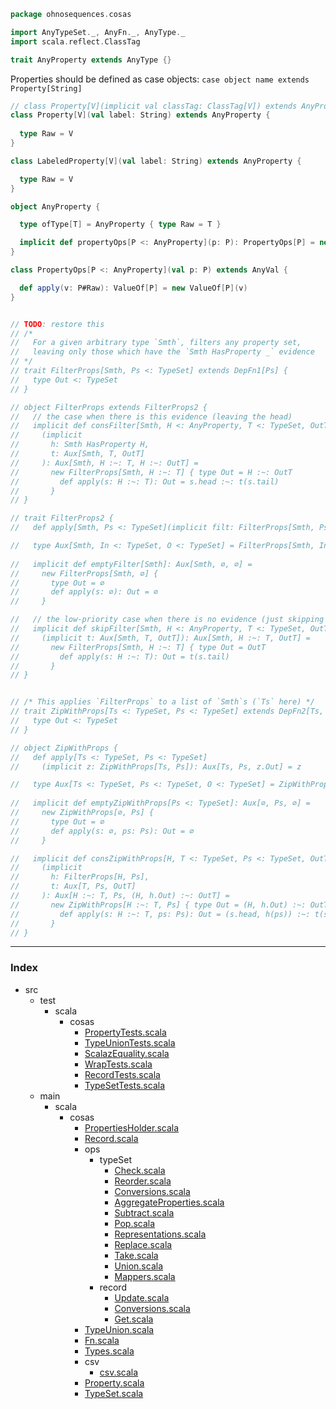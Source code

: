 
```scala
package ohnosequences.cosas

import AnyTypeSet._, AnyFn._, AnyType._
import scala.reflect.ClassTag

trait AnyProperty extends AnyType {}
```

Properties should be defined as case objects: `case object name extends Property[String]`

```scala
// class Property[V](implicit val classTag: ClassTag[V]) extends AnyProperty {
class Property[V](val label: String) extends AnyProperty {
  
  type Raw = V
}

class LabeledProperty[V](val label: String) extends AnyProperty {

  type Raw = V
}

object AnyProperty {

  type ofType[T] = AnyProperty { type Raw = T }

  implicit def propertyOps[P <: AnyProperty](p: P): PropertyOps[P] = new PropertyOps[P](p)
}

class PropertyOps[P <: AnyProperty](val p: P) extends AnyVal {

  def apply(v: P#Raw): ValueOf[P] = new ValueOf[P](v)
}


// TODO: restore this
// /* 
//   For a given arbitrary type `Smth`, filters any property set, 
//   leaving only those which have the `Smth HasProperty _` evidence
// */
// trait FilterProps[Smth, Ps <: TypeSet] extends DepFn1[Ps] {
//   type Out <: TypeSet
// }

// object FilterProps extends FilterProps2 {
//   // the case when there is this evidence (leaving the head)
//   implicit def consFilter[Smth, H <: AnyProperty, T <: TypeSet, OutT <: TypeSet]
//     (implicit
//       h: Smth HasProperty H,
//       t: Aux[Smth, T, OutT]
//     ): Aux[Smth, H :~: T, H :~: OutT] =
//       new FilterProps[Smth, H :~: T] { type Out = H :~: OutT
//         def apply(s: H :~: T): Out = s.head :~: t(s.tail)
//       }
// }

// trait FilterProps2 {
//   def apply[Smth, Ps <: TypeSet](implicit filt: FilterProps[Smth, Ps]): Aux[Smth, Ps, filt.Out] = filt

//   type Aux[Smth, In <: TypeSet, O <: TypeSet] = FilterProps[Smth, In] { type Out = O }
  
//   implicit def emptyFilter[Smth]: Aux[Smth, ∅, ∅] =
//     new FilterProps[Smth, ∅] {
//       type Out = ∅
//       def apply(s: ∅): Out = ∅
//     }

//   // the low-priority case when there is no evidence (just skipping head)
//   implicit def skipFilter[Smth, H <: AnyProperty, T <: TypeSet, OutT <: TypeSet]
//     (implicit t: Aux[Smth, T, OutT]): Aux[Smth, H :~: T, OutT] =
//       new FilterProps[Smth, H :~: T] { type Out = OutT
//         def apply(s: H :~: T): Out = t(s.tail)
//       }
// }


// /* This applies `FilterProps` to a list of `Smth`s (`Ts` here) */
// trait ZipWithProps[Ts <: TypeSet, Ps <: TypeSet] extends DepFn2[Ts, Ps] {
//   type Out <: TypeSet
// }

// object ZipWithProps {
//   def apply[Ts <: TypeSet, Ps <: TypeSet]
//     (implicit z: ZipWithProps[Ts, Ps]): Aux[Ts, Ps, z.Out] = z

//   type Aux[Ts <: TypeSet, Ps <: TypeSet, O <: TypeSet] = ZipWithProps[Ts, Ps] { type Out = O }
  
//   implicit def emptyZipWithProps[Ps <: TypeSet]: Aux[∅, Ps, ∅] =
//     new ZipWithProps[∅, Ps] {
//       type Out = ∅
//       def apply(s: ∅, ps: Ps): Out = ∅
//     }

//   implicit def consZipWithProps[H, T <: TypeSet, Ps <: TypeSet, OutT <: TypeSet]
//     (implicit 
//       h: FilterProps[H, Ps],
//       t: Aux[T, Ps, OutT]
//     ): Aux[H :~: T, Ps, (H, h.Out) :~: OutT] =
//       new ZipWithProps[H :~: T, Ps] { type Out = (H, h.Out) :~: OutT
//         def apply(s: H :~: T, ps: Ps): Out = (s.head, h(ps)) :~: t(s.tail, ps)
//       }
// }

```


------

### Index

+ src
  + test
    + scala
      + cosas
        + [PropertyTests.scala][test/scala/cosas/PropertyTests.scala]
        + [TypeUnionTests.scala][test/scala/cosas/TypeUnionTests.scala]
        + [ScalazEquality.scala][test/scala/cosas/ScalazEquality.scala]
        + [WrapTests.scala][test/scala/cosas/WrapTests.scala]
        + [RecordTests.scala][test/scala/cosas/RecordTests.scala]
        + [TypeSetTests.scala][test/scala/cosas/TypeSetTests.scala]
  + main
    + scala
      + cosas
        + [PropertiesHolder.scala][main/scala/cosas/PropertiesHolder.scala]
        + [Record.scala][main/scala/cosas/Record.scala]
        + ops
          + typeSet
            + [Check.scala][main/scala/cosas/ops/typeSet/Check.scala]
            + [Reorder.scala][main/scala/cosas/ops/typeSet/Reorder.scala]
            + [Conversions.scala][main/scala/cosas/ops/typeSet/Conversions.scala]
            + [AggregateProperties.scala][main/scala/cosas/ops/typeSet/AggregateProperties.scala]
            + [Subtract.scala][main/scala/cosas/ops/typeSet/Subtract.scala]
            + [Pop.scala][main/scala/cosas/ops/typeSet/Pop.scala]
            + [Representations.scala][main/scala/cosas/ops/typeSet/Representations.scala]
            + [Replace.scala][main/scala/cosas/ops/typeSet/Replace.scala]
            + [Take.scala][main/scala/cosas/ops/typeSet/Take.scala]
            + [Union.scala][main/scala/cosas/ops/typeSet/Union.scala]
            + [Mappers.scala][main/scala/cosas/ops/typeSet/Mappers.scala]
          + record
            + [Update.scala][main/scala/cosas/ops/record/Update.scala]
            + [Conversions.scala][main/scala/cosas/ops/record/Conversions.scala]
            + [Get.scala][main/scala/cosas/ops/record/Get.scala]
        + [TypeUnion.scala][main/scala/cosas/TypeUnion.scala]
        + [Fn.scala][main/scala/cosas/Fn.scala]
        + [Types.scala][main/scala/cosas/Types.scala]
        + csv
          + [csv.scala][main/scala/cosas/csv/csv.scala]
        + [Property.scala][main/scala/cosas/Property.scala]
        + [TypeSet.scala][main/scala/cosas/TypeSet.scala]

[test/scala/cosas/PropertyTests.scala]: ../../../test/scala/cosas/PropertyTests.scala.md
[test/scala/cosas/TypeUnionTests.scala]: ../../../test/scala/cosas/TypeUnionTests.scala.md
[test/scala/cosas/ScalazEquality.scala]: ../../../test/scala/cosas/ScalazEquality.scala.md
[test/scala/cosas/WrapTests.scala]: ../../../test/scala/cosas/WrapTests.scala.md
[test/scala/cosas/RecordTests.scala]: ../../../test/scala/cosas/RecordTests.scala.md
[test/scala/cosas/TypeSetTests.scala]: ../../../test/scala/cosas/TypeSetTests.scala.md
[main/scala/cosas/PropertiesHolder.scala]: PropertiesHolder.scala.md
[main/scala/cosas/Record.scala]: Record.scala.md
[main/scala/cosas/ops/typeSet/Check.scala]: ops/typeSet/Check.scala.md
[main/scala/cosas/ops/typeSet/Reorder.scala]: ops/typeSet/Reorder.scala.md
[main/scala/cosas/ops/typeSet/Conversions.scala]: ops/typeSet/Conversions.scala.md
[main/scala/cosas/ops/typeSet/AggregateProperties.scala]: ops/typeSet/AggregateProperties.scala.md
[main/scala/cosas/ops/typeSet/Subtract.scala]: ops/typeSet/Subtract.scala.md
[main/scala/cosas/ops/typeSet/Pop.scala]: ops/typeSet/Pop.scala.md
[main/scala/cosas/ops/typeSet/Representations.scala]: ops/typeSet/Representations.scala.md
[main/scala/cosas/ops/typeSet/Replace.scala]: ops/typeSet/Replace.scala.md
[main/scala/cosas/ops/typeSet/Take.scala]: ops/typeSet/Take.scala.md
[main/scala/cosas/ops/typeSet/Union.scala]: ops/typeSet/Union.scala.md
[main/scala/cosas/ops/typeSet/Mappers.scala]: ops/typeSet/Mappers.scala.md
[main/scala/cosas/ops/record/Update.scala]: ops/record/Update.scala.md
[main/scala/cosas/ops/record/Conversions.scala]: ops/record/Conversions.scala.md
[main/scala/cosas/ops/record/Get.scala]: ops/record/Get.scala.md
[main/scala/cosas/TypeUnion.scala]: TypeUnion.scala.md
[main/scala/cosas/Fn.scala]: Fn.scala.md
[main/scala/cosas/Types.scala]: Types.scala.md
[main/scala/cosas/csv/csv.scala]: csv/csv.scala.md
[main/scala/cosas/Property.scala]: Property.scala.md
[main/scala/cosas/TypeSet.scala]: TypeSet.scala.md